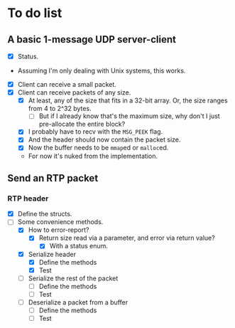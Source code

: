 # To do list

## A basic 1-message UDP server-client
- [x] Status.
- Assuming I'm only dealing with Unix systems, this works.
- [x] Client can receive a small packet.
- [x] Client can receive packets of any size.
  - [x] At least, any of the size that fits in a 32-bit array. Or, the size
    ranges from 4 to 2^32 bytes.
    - [ ] But if I already know that's the maximum size, why don't I just
      pre-allocate the entire block?
  - [x] I probably have to recv with the `MSG_PEEK` flag.
  - [x] And the header should now contain the packet size.
  - [x] Now the buffer needs to be `mmap`ed or `malloc`ed.
  - For now it's nuked from the implementation.

## Send an RTP packet
### RTP header
- [x] Define the structs.
- [ ] Some convenience methods.
  - [x] How to error-report?
    - [x] Return size read via a parameter, and error via return value?
      - [x] With a status enum.
  - [x] Serialize header
    - [x] Define the methods
    - [x] Test

  - [ ] Serialize the rest of the packet
    - [ ] Define the methods
    - [ ] Test

  - [ ] Deserialize a packet from a buffer
    - [ ] Define the methods
    - [ ] Test
